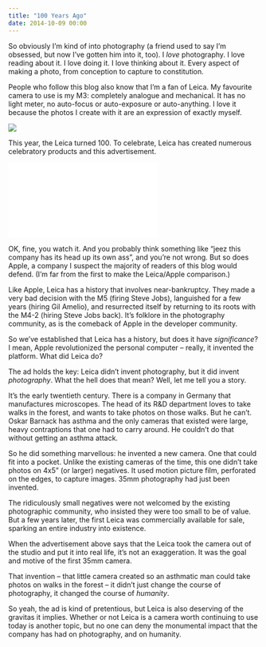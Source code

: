 ```yaml
---
title: "100 Years Ago"
date: 2014-10-09 00:00
---
```


So obviously I’m kind of into photography (a friend used to say I’m obsessed, but now I’ve gotten him into it, too). I _love_ photography. I love reading about it. I love doing it. I love thinking about it. Every aspect of making a photo, from conception to capture to constitution.

<!-- more -->

People who follow this blog also know that I’m a fan of Leica. My favourite camera to use is my M3: completely analogue and mechanical. It has no light meter, no auto-focus or auto-exposure or auto-anything. I love it because the photos I create with it are an expression of exactly myself.

 [![](http://scontent-b.cdninstagram.com/hphotos-xaf1/l/t51.2885-15/10723729_738572892874558_1797414285_n.jpg)](http://scontent-b.cdninstagram.com/hphotos-xaf1/l/t51.2885-15/10723729_738572892874558_1797414285_n.jpg)

This year, the Leica turned 100. To celebrate, Leica has created numerous celebratory products and this advertisement.

<div class="embed-responsive embed-responsive-16by9"><iframe mozallowfullscreen="" allowfullscreen="" src="//player.vimeo.com/video/107622839?wmode=opaque&amp;api=1" data-embed="true" webkitallowfullscreen="" frameborder="0" title="100" class="embed-responsive-item"></iframe></div>

OK, fine, you watch it. And you probably think something like “jeez this company has its head up its own ass”, and you’re not wrong. But so does Apple, a company I suspect the majority of readers of this blog would defend. (I’m far from the first to make the Leica/Apple comparison.)

Like Apple, Leica has a history that involves near-bankruptcy. They made a very bad decision with the M5 (firing Steve Jobs), languished for a few years (hiring Gil Amelio), and resurrected itself by returning to its roots with the M4-2 (hiring Steve Jobs back). It’s folklore in the photography community, as is the comeback of Apple in the developer community.

So we’ve established that Leica has a history, but does it have _significance_? I mean, Apple revolutionized the personal computer – really, it invented the platform. What did Leica do?

The ad holds the key: Leica didn’t invent photography, but it did invent _photography_. What the hell does that mean? Well, let me tell you a story.

It’s the early twentieth century. There is a company in Germany that manufactures microscopes. The head of its R&D department loves to take walks in the forest, and wants to take photos on those walks. But he can’t. Oskar Barnack has asthma and the only cameras that existed were large, heavy contraptions that one had to carry around. He couldn’t do that without getting an asthma attack.

So he did something marvellous: he invented a new camera. One that could fit into a pocket. Unlike the existing cameras of the time, this one didn’t take photos on 4x5” (or larger) negatives. It used motion picture film, perforated on the edges, to capture images. 35mm photography had just been invented.

The ridiculously small negatives were not welcomed by the existing photographic community, who insisted they were too small to be of value. But a few years later, the first Leica was commercially available for sale, sparking an entire industry into existence.

When the advertisement above says that the Leica took the camera out of the studio and put it into real life, it’s not an exaggeration. It was the goal and motive of the first 35mm camera.

That invention – that little camera created so an asthmatic man could take photos on walks in the forest – it didn’t just change the course of photography, it changed the course of _humanity_.

So yeah, the ad is kind of pretentious, but Leica is also deserving of the gravitas it implies. Whether or not Leica is a camera worth continuing to use today is another topic, but no one can deny the monumental impact that the company has had on photography, and on humanity.

